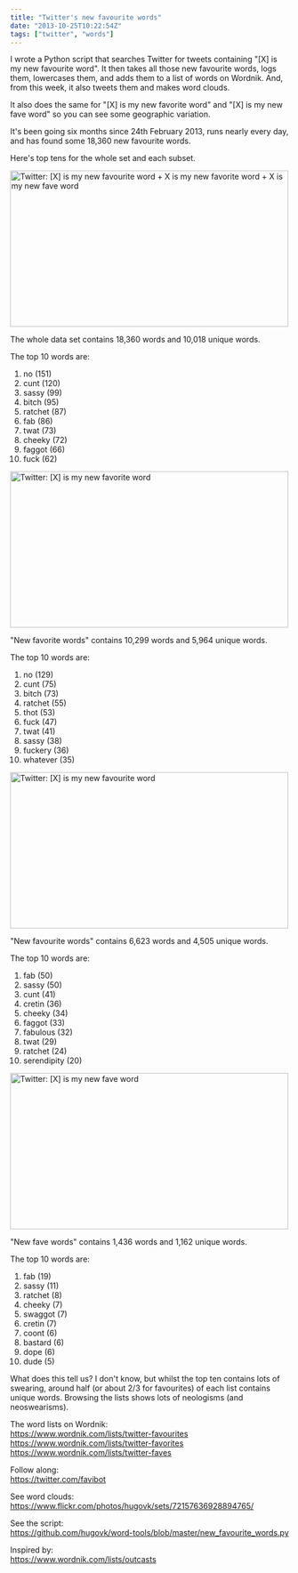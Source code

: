 ```yaml
---
title: "Twitter's new favourite words"
date: "2013-10-25T10:22:54Z"
tags: ["twitter", "words"]
---
```


I wrote a Python script that searches Twitter for tweets containing "[X] is my new
favourite word". It then takes all those new favourite words, logs them, lowercases
them, and adds them to a list of words on Wordnik. And, from this week, it also tweets
them and makes word clouds.

It also does the same for "[X] is my new favorite word" and "[X] is my new fave word" so
you can see some geographic variation.

It's been going six months since 24th February 2013, runs nearly every day, and has
found some 18,360 new favourite words.

Here's top tens for the whole set and each subset.

<a href="https://www.flickr.com/photos/hugovk/10472408163/" title="Twitter: [X] is my new favourite word + X is my new favorite word + X is my new fave word by hugovk, on Flickr"><img alt="Twitter: [X] is my new favourite word + X is my new favorite word + X is my new fave word" height="281" src="https://farm6.staticflickr.com/5500/10472408163_0dd4f504f1.jpg" width="500" /></a>

The whole data set contains 18,360 words and 10,018 unique words.

The top 10 words are:

1. no (151)
2. cunt (120)
3. sassy (99)
4. bitch (95)
5. ratchet (87)
6. fab (86)
7. twat (73)
8. cheeky (72)
9. faggot (66)
10. fuck (62)

<a href="https://www.flickr.com/photos/hugovk/10472228714/" title="Twitter: [X] is my new favorite word by hugovk, on Flickr"><img alt="Twitter: [X] is my new favorite word" height="281" src="https://farm4.staticflickr.com/3819/10472228714_db154ae9f3.jpg" width="500" /></a>

"New favorite words" contains 10,299 words and 5,964 unique words.

The top 10 words are:

1. no (129)
2. cunt (75)
3. bitch (73)
4. ratchet (55)
5. thot (53)
6. fuck (47)
7. twat (41)
8. sassy (38)
9. fuckery (36)
10. whatever (35)

<a href="https://www.flickr.com/photos/hugovk/10472230196/" title="Twitter: [X] is my new favourite word by hugovk, on Flickr"><img alt="Twitter: [X] is my new favourite word" height="281" src="https://farm6.staticflickr.com/5545/10472230196_f9d192c163.jpg" width="500" /></a>

"New favourite words" contains 6,623 words and 4,505 unique words.

The top 10 words are:

1. fab (50)
2. sassy (50)
3. cunt (41)
4. cretin (36)
5. cheeky (34)
6. faggot (33)
7. fabulous (32)
8. twat (29)
9. ratchet (24)
10. serendipity (20)

<a href="https://www.flickr.com/photos/hugovk/10472211615/" title="Twitter: [X] is my new fave word by hugovk, on Flickr"><img alt="Twitter: [X] is my new fave word" height="281" src="https://farm8.staticflickr.com/7334/10472211615_b71fd6e6f1.jpg" width="500" /></a>

"New fave words" contains 1,436 words and 1,162 unique words.

The top 10 words are:

1. fab (19)
2. sassy (11)
3. ratchet (8)
4. cheeky (7)
5. swaggot (7)
6. cretin (7)
7. coont (6)
8. bastard (6)
9. dope (6)
10. dude (5)

What does this tell us? I don't know, but whilst the top ten contains lots of swearing,
around half (or about 2/3 for favourites) of each list contains unique words. Browsing
the lists shows lots of neologisms (and neoswearisms).

The word lists on Wordnik:<br>https://www.wordnik.com/lists/twitter-favourites<br>
https://www.wordnik.com/lists/twitter-favorites<br>
https://www.wordnik.com/lists/twitter-faves

Follow along:<br>https://twitter.com/favibot

See word clouds:<br>https://www.flickr.com/photos/hugovk/sets/72157636928894765/

See the script:<br>
https://github.com/hugovk/word-tools/blob/master/new_favourite_words.py

Inspired by:<br>https://www.wordnik.com/lists/outcasts
